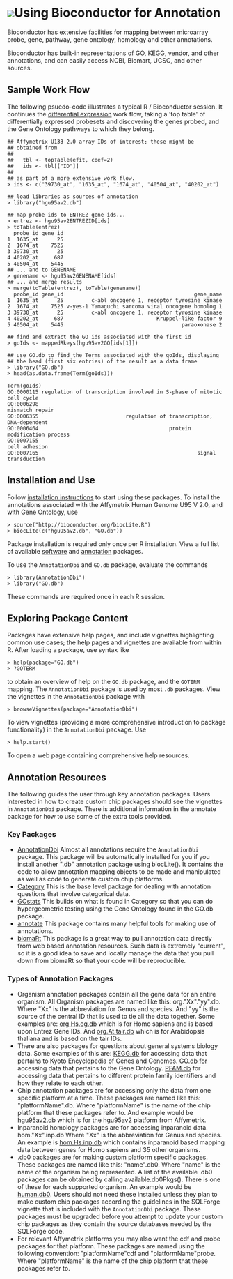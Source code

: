 ![](/images/icons/help.gif)Using Bioconductor for Annotation
============================================================

Bioconductor has extensive facilities for mapping between microarray
probe, gene, pathway, gene ontology, homology and other annotations.

Bioconductor has built-in representations of GO, KEGG, vendor, and
other annotations, and can easily access NCBI, Biomart, UCSC, and
other sources.

## Sample Work Flow ##

The following psuedo-code illustrates a typical R / Bioconductor
session. It continues the
[differential expression](/help/workflows/oligo-arrays/) work flow,
taking a 'top table' of differentially expressed probesets and
discovering the genes probed, and the Gene Ontology pathways to which
they belong.

    ## Affymetrix U133 2.0 array IDs of interest; these might be
    ## obtained from
    ##
    ##   tbl <- topTable(efit, coef=2)
    ##   ids <- tbl[["ID"]]
    ##
    ## as part of a more extensive work flow.
    > ids <- c("39730_at", "1635_at", "1674_at", "40504_at", "40202_at")
             
    ## load libraries as sources of annotation
    > library("hgu95av2.db")
    
    ## map probe ids to ENTREZ gene ids...
    > entrez <- hgu95av2ENTREZID[ids]
    > toTable(entrez)
      probe_id gene_id
    1  1635_at      25
    2  1674_at    7525
    3 39730_at      25
    4 40202_at     687
    5 40504_at    5445
    ## ... and to GENENAME
    > genename <- hgu95av2GENENAME[ids]
    ## ... and merge results
    > merge(toTable(entrez), toTable(genename))
      probe_id gene_id                                          gene_name
    1  1635_at      25         c-abl oncogene 1, receptor tyrosine kinase
    2  1674_at    7525 v-yes-1 Yamaguchi sarcoma viral oncogene homolog 1
    3 39730_at      25         c-abl oncogene 1, receptor tyrosine kinase
    4 40202_at     687                              Kruppel-like factor 9
    5 40504_at    5445                                      paraoxonase 2
    
    ## find and extract the GO ids associated with the first id
    > goIds <- mappedRkeys(hgu95av2GO[ids[1]])

    ## use GO.db to find the Terms associated with the goIds, displaying
    ## the head (first six entries) of the result as a data frame
    > library("GO.db")
    > head(as.data.frame(Term(goIds)))
                                                                         Term(goIds)
    GO:0000115 regulation of transcription involved in S-phase of mitotic cell cycle
    GO:0006298                                                       mismatch repair
    GO:0006355                            regulation of transcription, DNA-dependent
    GO:0006464                                          protein modification process
    GO:0007155                                                         cell adhesion
    GO:0007165                                                   signal transduction

## Installation and Use ##

Follow [installation instructions]("/install/"") to start using these
packages.  To install the annotations associated with the Affymetrix
Human Genome U95 V 2.0, and with Gene Ontology, use

    > source("http://bioconductor.org/biocLite.R")
    > biocLite(c("hgu95av2.db", "GO.db"))

Package installation is required only once per R installation. View a
full list of available
[software](http://bioconductor.org/packages/release/Software.html)
and 
[annotation](http://bioconductor.org/packages/release/AnnotationData.html)
packages.

To use the `AnnotationDbi` and `GO.db` package, evaluate the commands

    > library(AnnotationDbi")
    > library("GO.db")

These commands are required once in each R session.

## Exploring Package Content ##

Packages have extensive help pages, and include vignettes highlighting
common use cases; the help pages and vignettes are available from
within R. After loading a package, use syntax like

    > help(package="GO.db")
    > ?GOTERM

to obtain an overview of help on the `GO.db` package, and the `GOTERM`
mapping.  The `AnnotationDbi` package is used by most `.db`
packages. View the vignettes in the `AnnotationDbi` package with

    > browseVignettes(package="AnnotationDbi")

To view vignettes (providing a more comprehensive introduction to
package functionality) in the `AnnotationDbi` package. Use

    > help.start()

To open a web page containing comprehensive help resources.

## Annotation Resources ##

The following guides the user through key annotation packages.  Users
interested in how to create custom chip packages should see the
vignettes in `AnnotationDbi` package. There is additional information
in the annotate package for how to use some of the extra tools
provided.

### Key Packages ###

*
  [AnnotationDbi](http://bioconductor.org/packages/release/bioc/html/AnnotationDbi.html)
  Almost all annotations require the `AnnotationDbi` package. This
  package will be automatically installed for you if you install
  another ".db" annotation package using biocLite(). It contains the code to
  allow annotation mapping objects to be made and manipulated as well
  as code to generate custom chip platforms.
* [Category](http://bioconductor.org/packages/release/bioc/html/Category.html)
  This is the base level package for dealing with annotation questions
  that involve categorical data.
* [GOstats](http://bioconductor.org/packages/release/bioc/html/GOstats.html)
  This builds on what is found in Category so that you can do
  hypergeometric testing using the Gene Ontology found in the GO.db
  package.
* [annotate](http://bioconductor.org/packages/release/bioc/html/annotate.html)
  This package contains many helpful tools for making use of
  annotations.
* [biomaRt](http://bioconductor.org/packages/release/bioc/html/biomaRt.html)
  This package is a great way to pull annotation data directly from
  web based annotation resources. Such data is extremely "current", so
  it is a good idea to save and locally manage the data that you pull
  down from biomaRt so that your code will be reproducible.

### Types of Annotation Packages ###

* Organism annotation packages contain all the gene data for an entire
  organism. All Organism packages are named like this:
  org."Xx"."yy".db. Where "Xx" is the abbreviation for Genus and
  species. And "yy" is the source of the central ID that is used to
  tie all the data together. Some examples are:
  [org.Hs.eg.db](http://www.bioconductor.org/packages/release/data/annotation/html/org.Hs.eg.db.html)
  which is for Homo sapiens and is based upon Entrez Gene IDs. And
  [org.At.tair.db](http://www.bioconductor.org/packages/release/data/annotation/html/org.At.tair.db.html)
  which is for Arabidopsis thaliana and is based on the tair IDs.
* There are also packages for questions about general systems biology
  data. Some examples of this are:
  [KEGG.db](http://www.bioconductor.org/packages/release/data/annotation/html/KEGG.db.html)
  for accessing data that pertains to Kyoto Encyclopedia of Genes and
  Genomes. [GO.db for](http://www.bioconductor.org/packages/release/data/annotation/html/GO.db.html)
  accessing data that pertains to the Gene
  Ontology. [PFAM.db](http://www.bioconductor.org/packages/release/data/annotation/html/PFAM.db.html)
  for accessing data that pertains to different protein family
  identifiers and how they relate to each other.
* Chip annotation packages are for accessing only the data from one
  specific platform at a time. These packages are named like this:
  "platformName".db.  Where "platformName" is the name of the chip
  platform that these packages refer to. And example would be
  [hgu95av2.db](http://www.bioconductor.org/packages/release/data/annotation/html/hgu95av2.db.html)
  which is for the hgu95av2 platform from Affymetrix.
* Inparanoid homology packages are for accessing inparanoid
  data. hom."Xx".inp.db Where "Xx" is the abbreviation for Genus and
  species. An example is
  [hom.Hs.inp.db](http://www.bioconductor.org/packages/release/data/annotation/html/hom.Hs.inp.db.html)
  which contains inparanoid based mapping data between genes for Homo
  sapiens and 35 other organisms.</li>
* .db0 packages are for making custom platform specific
  packages. These packages are named like this: "name".db0. Where
  "name" is the name of the organism being represented. A list of the
  available .db0 packages can be obtained by calling
  available.db0Pkgs(). There is one of these for each supported
  organism. An example would be
  [human.db0](http://www.bioconductor.org/packages/release/data/annotation/html/Human.db0.html). Users
  should not need these installed unless they plan to make custom chip
  packages according the guidelines in the SQLForge vignette that is
  included with the `AnnotationDbi` package.  These packages must be
  upgraded before you attempt to update your custom chip packages as
  they contain the source databases needed by the SQLForge code.
* For relevant Affymetrix platforms you may also want the cdf and
  probe packages for that platform.  These packages are named using
  the following convention: "platformName"cdf and
  "platformName"probe. Where "platformName" is the name of the chip
  platform that these packages refer to.
